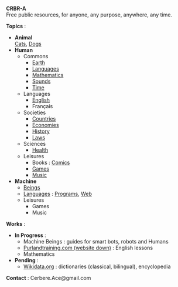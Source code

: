 **CRBR-A**  
Free public resources, for anyone, any purpose, anywhere, any time.  

**Topics** :  
+ **Animal**   
  [Cats](https://github.com/CRBR-A/AnimalCats), 
  [Dogs](https://github.com/CRBR-A/AnimalDogs)  
+ **Human**  
  + Commons  
    - [Earth](https://github.com/CRBR-A/HumanCommonsEarth)   
    - [Languages](https://github.com/CRBR-A/HumanCommonsLanguages)
    - [Mathematics](https://github.com/CRBR-A/HumanCommonsMathematics)  
    - [Sounds](https://github.com/CRBR-A/HumanCommonsSounds)  
    - [Time](https://github.com/CRBR-A/HumanCommonsTime)  
  + Languages  
    - [English](https://github.com/CRBR-A/HumanLanguagesEnglish)  
    - Français  
  + Societies 
    - [Countries](https://github.com/CRBR-A/HumanSocietiesCountries)  
    - [Economies](https://github.com/CRBR-A/HumanSocietiesEconomies)  
    - [History](https://github.com/CRBR-A/HumanSocietiesHistory)  
    - [Laws](https://github.com/CRBR-A/HumanSocietiesLaws)  
  + Sciences  
    - [Health](https://github.com/CRBR-A/HumanSciencesHealth)  
  + Leisures
    - Books : 
      [Comics](https://github.com/CRBR-A/HumanLeisuresBooksComics)  
    - [Games](https://github.com/CRBR-A/HumanLeisuresGames)  
    - [Music](https://github.com/CRBR-A/HumanLeisuresMusic)  
+ **Machine**  
  + [Beings](https://github.com/CRBR-A/MachineBeings)  
  + [Languages](https://github.com/CRBR-A/MachineLanguages) : 
    [Programs](https://github.com/CRBR-A/MachinePrograms), 
    [Web](https://github.com/CRBR-A/MachineProgramsWeb)  
  + Leisures  
    - Games  
    - Music  
  
**Works** :  
+ **In Progress** :   
  - Machine Beings : guides for smart bots, robots and Humans  
  - [Purlandtraining.com (website down)](https://purlandtraining.com/) : English lessons  
  - Mathematics  
+ **Pending** :  
  - [Wikidata.org](https://www.wikidata.org/) : dictionaries (classical, bilingual), encyclopedia  
  
**Contact** : 
<code><!-- &#x20; --></code>&#x43;&#x65;&#x72;&#x62;&#x65;&#x72;&#x65;<span><!-- &#x40; --></span>&#x2E;&#x41;&#x63;&#x65;<span><!-- &#x40; --></span>&#x40;&#x67;&#x6D;&#x61;<span><!-- &#x40; --></span>&#x69;<span><!-- &#x40; --></span>&#x6C;&#x2E;&#x63;&#x6F;&#x6D;<code><!-- &#x20; --></code>  
